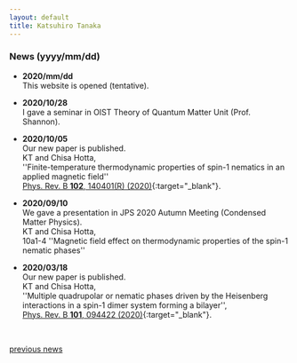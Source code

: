 ```yaml
---
layout: default
title: Katsuhiro Tanaka
---
```


### News (yyyy/mm/dd)
- **2020/mm/dd**   
  This website is opened (tentative).   
  
- **2020/10/28**   
  I gave a seminar in OIST Theory of Quantum Matter Unit (Prof. Shannon).

- **2020/10/05**   
  Our new paper is published.   
  KT and Chisa Hotta,   
  ''Finite-temperature thermodynamic properties of spin-1 nematics in an applied magnetic field''    
  [Phys. Rev. B **102**, 140401(R) (2020)](https://journals.aps.org/prb/abstract/10.1103/PhysRevB.102.140401){:target="_blank"}.   

- **2020/09/10**  
  We gave a presentation in JPS 2020 Autumn Meeting (Condensed Matter Physics).   
  KT and Chisa Hotta,  
  10a1-4 ''Magnetic field effect on thermodynamic properties of the spin-1 nematic phases''  

- **2020/03/18**  
  Our new paper is published.    
  KT and Chisa Hotta,   
  ''Multiple quadrupolar or nematic phases driven by the Heisenberg interactions in a spin-1 dimer system forming a bilayer'',  
  [Phys. Rev. B **101**, 094422 (2020)](https://link.aps.org/doi/10.1103/PhysRevB.101.094422){:target="_blank"}.

<br>

[previous news](/en/prevnews_e.html)